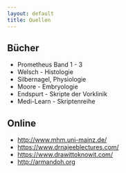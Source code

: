 ```yaml
---
layout: default
title: Quellen
---
```


## Bücher
- Prometheus Band 1 - 3 
- Welsch - Histologie
- Silbernagel, Physiologie
- Moore - Embryologie
- Endspurt - Skripte der Vorklinik
- Medi-Learn - Skriptenreihe

## Online
- http://www.mhm.uni-mainz.de/
- https://www.drnajeeblectures.com/
- https://www.drawittoknowit.com/
- http://armandoh.org
